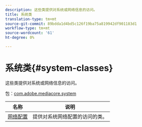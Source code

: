 ```yaml
---
description: 这些类提供对系统或网络信息的访问。
title: 系统类
translation-type: tm+mt
source-git-commit: 89bdda1d4bd5c126f19ba75a819942df901183d1
workflow-type: tm+mt
source-wordcount: '61'
ht-degree: 0%

---
```



# 系统类{#system-classes}

这些类提供对系统或网络信息的访问。

包：[com.adobe.mediacore.system](https://help.adobe.com/en_US/primetime/api/psdk/asdoc-dhls_1.4/com/adobe/mediacore/system/package-detail.html)

| 名称 | 说明 |
|---|---|
| [网络配置](https://help.adobe.com/en_US/primetime/api/psdk/asdoc-dhls_1.4/com/adobe/mediacore/system/NetworkConfiguration.html) | 提供对系统网络配置的访问的类。 |

